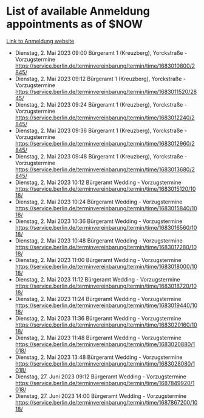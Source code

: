 # List of available Anmeldung appointments as of $NOW
[Link to Anmeldung website](https://service.berlin.de/terminvereinbarung/termin/tag.php?termin=1&anliegen[]=120686&dienstleisterlist=122210,122217,327316,122219,327312,122227,327314,122231,327346,122243,327348,122254,122252,329742,122260,329745,122262,329748,122271,327278,122273,327274,122277,327276,330436,122280,327294,122282,327290,122284,327292,122291,327270,122285,327266,122286,327264,122296,327268,150230,329760,122297,327286,122294,327284,122312,329763,122314,329775,122304,327330,122311,327334,122309,327332,317869,122281,327352,122279,329772,122283,122276,327324,122274,327326,122267,329766,122246,327318,122251,327320,122257,327322,122208,327298,122226,327300&herkunft=http%3A%2F%2Fservice.berlin.de%2Fdienstleistung%2F120686%2F)
- Dienstag, 2. Mai 2023 09:00 Bürgeramt 1 (Kreuzberg), Yorckstraße - Vorzugstermine https://service.berlin.de/terminvereinbarung/termin/time/1683010800/2845/
- Dienstag, 2. Mai 2023 09:12 Bürgeramt 1 (Kreuzberg), Yorckstraße - Vorzugstermine https://service.berlin.de/terminvereinbarung/termin/time/1683011520/2845/
- Dienstag, 2. Mai 2023 09:24 Bürgeramt 1 (Kreuzberg), Yorckstraße - Vorzugstermine https://service.berlin.de/terminvereinbarung/termin/time/1683012240/2845/
- Dienstag, 2. Mai 2023 09:36 Bürgeramt 1 (Kreuzberg), Yorckstraße - Vorzugstermine https://service.berlin.de/terminvereinbarung/termin/time/1683012960/2845/
- Dienstag, 2. Mai 2023 09:48 Bürgeramt 1 (Kreuzberg), Yorckstraße - Vorzugstermine https://service.berlin.de/terminvereinbarung/termin/time/1683013680/2845/
- Dienstag, 2. Mai 2023 10:12 Bürgeramt Wedding - Vorzugstermine https://service.berlin.de/terminvereinbarung/termin/time/1683015120/1018/
- Dienstag, 2. Mai 2023 10:24 Bürgeramt Wedding - Vorzugstermine https://service.berlin.de/terminvereinbarung/termin/time/1683015840/1018/
- Dienstag, 2. Mai 2023 10:36 Bürgeramt Wedding - Vorzugstermine https://service.berlin.de/terminvereinbarung/termin/time/1683016560/1018/
- Dienstag, 2. Mai 2023 10:48 Bürgeramt Wedding - Vorzugstermine https://service.berlin.de/terminvereinbarung/termin/time/1683017280/1018/
- Dienstag, 2. Mai 2023 11:00 Bürgeramt Wedding - Vorzugstermine https://service.berlin.de/terminvereinbarung/termin/time/1683018000/1018/
- Dienstag, 2. Mai 2023 11:12 Bürgeramt Wedding - Vorzugstermine https://service.berlin.de/terminvereinbarung/termin/time/1683018720/1018/
- Dienstag, 2. Mai 2023 11:24 Bürgeramt Wedding - Vorzugstermine https://service.berlin.de/terminvereinbarung/termin/time/1683019440/1018/
- Dienstag, 2. Mai 2023 11:36 Bürgeramt Wedding - Vorzugstermine https://service.berlin.de/terminvereinbarung/termin/time/1683020160/1018/
- Dienstag, 2. Mai 2023 11:48 Bürgeramt Wedding - Vorzugstermine https://service.berlin.de/terminvereinbarung/termin/time/1683020880/1018/
- Dienstag, 2. Mai 2023 13:48 Bürgeramt Wedding - Vorzugstermine https://service.berlin.de/terminvereinbarung/termin/time/1683028080/1018/
- Dienstag, 27. Juni 2023 09:12 Bürgeramt Wedding - Vorzugstermine https://service.berlin.de/terminvereinbarung/termin/time/1687849920/1018/
- Dienstag, 27. Juni 2023 14:00 Bürgeramt Wedding - Vorzugstermine https://service.berlin.de/terminvereinbarung/termin/time/1687867200/1018/
